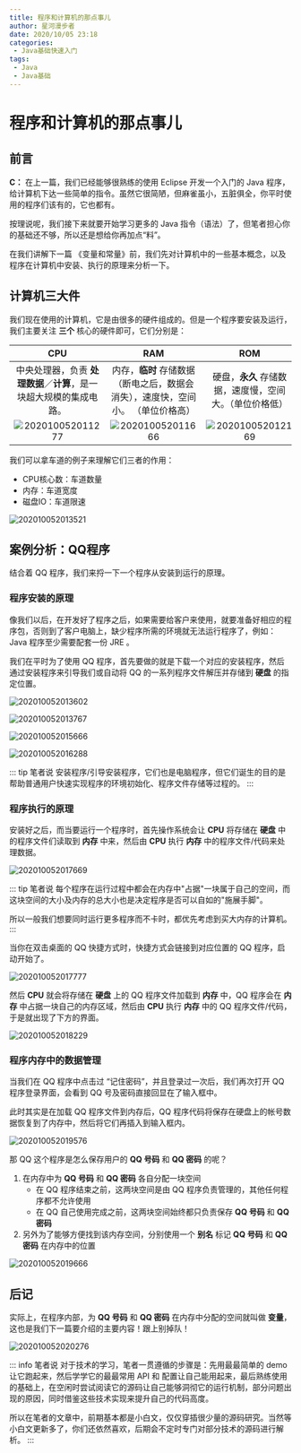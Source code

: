 ```yaml
---
title: 程序和计算机的那点事儿
author: 星河漫步者
date: 2020/10/05 23:18
categories:
 - Java基础快速入门
tags:
 - Java
 - Java基础
---
```


# 程序和计算机的那点事儿

## 前言

**C：** 在上一篇，我们已经能够很熟练的使用 Eclipse 开发一个入门的 Java 程序，给计算机下达一些简单的指令。虽然它很简陋，但麻雀虽小，五脏俱全，你平时使用的程序们该有的，它也都有。

按理说呢，我们接下来就要开始学习更多的 Java 指令（语法）了，但笔者担心你的基础还不够，所以还是想给你再加点“料”。

在我们讲解下一篇 《变量和常量》前，我们先对计算机中的一些基本概念，以及程序在计算机中安装、执行的原理来分析一下。

<!-- more -->

## 计算机三大件

我们现在使用的计算机，它是由很多的硬件组成的。但是一个程序要安装及运行，我们主要关注 **三个** 核心的硬件即可，它们分别是：

|                             CPU                              |                             RAM                              |                             ROM                              |
| :----------------------------------------------------------: | :----------------------------------------------------------: | :----------------------------------------------------------: |
| 中央处理器，负责 **处理数据**／**计算**，是一块超大规模的集成电路。 | 内存，**临时** 存储数据（断电之后，数据会消失），速度快，空间小。  （单位价格高） |   硬盘，**永久** 存储数据，速度慢，空间大。（单位价格低）    |
| ![202010052011277](../../../public/img/2020/10/05/202010052011277.jpeg) | ![202010052011666](../../../public/img/2020/10/05/202010052011666.png) | ![202010052012169](../../../public/img/2020/10/05/202010052012169.jpeg) |

我们可以拿车道的例子来理解它们三者的作用：

- CPU核心数：车道数量   
- 内存：车道宽度     
- 磁盘IO：车道限速

![202010052013521](../../../public/img/2020/10/05/202010052013521.png)

## 案例分析：QQ程序

结合着 QQ 程序，我们来捋一下一个程序从安装到运行的原理。

### 程序安装的原理

像我们以后，在开发好了程序之后，如果需要给客户来使用，就要准备好相应的程序包，否则到了客户电脑上，缺少程序所需的环境就无法运行程序了，例如：Java 程序至少需要配套一份 JRE 。

我们在平时为了使用 QQ 程序，首先要做的就是下载一个对应的安装程序，然后通过安装程序来引导我们或自动将 QQ 的一系列程序文件解压并存储到 **硬盘** 的指定位置。

![202010052013602](../../../public/img/2020/10/05/202010052013602.png)

![202010052013767](../../../public/img/2020/10/05/202010052013767.png)

![202010052015666](../../../public/img/2020/10/05/202010052015666.png)

![202010052016288](../../../public/img/2020/10/05/202010052016288.png)

::: tip 笔者说
安装程序/引导安装程序，它们也是电脑程序，但它们诞生的目的是帮助普通用户快速实现程序的环境初始化、程序文件存储等过程的。
:::

### 程序执行的原理

安装好之后，而当要运行一个程序时，首先操作系统会让 **CPU** 将存储在 **硬盘** 中的程序文件们读取到 **内存** 中来，然后由 **CPU** 执行 **内存** 中的程序文件/代码来处理数据。

![202010052017669](../../../public/img/2020/10/05/202010052017669.png)

::: tip 笔者说
每个程序在运行过程中都会在内存中"占据"一块属于自己的空间，而这块空间的大小及内存的总大小也是决定程序是否可以自如的"施展手脚"。  

所以一般我们想要同时运行更多程序而不卡时，都优先考虑到买大内存的计算机。
:::

当你在双击桌面的 QQ 快捷方式时，快捷方式会链接到对应位置的 QQ 程序，启动开始了。

![202010052017777](../../../public/img/2020/10/05/202010052017777.png)

然后 **CPU** 就会将存储在 **硬盘** 上的 QQ 程序文件加载到 **内存** 中，QQ 程序会在 **内存** 中占据一块自己的内存区域，然后由 **CPU** 执行 **内存** 中的 QQ 程序文件/代码，于是就出现了下方的界面。

![202010052018229](../../../public/img/2020/10/05/202010052018229.png)

### 程序内存中的数据管理

当我们在 QQ 程序中点击过 “记住密码”，并且登录过一次后，我们再次打开 QQ 程序登录界面，会看到 QQ 号及密码直接回显在了输入框中。

此时其实是在加载 QQ 程序文件到内存后，QQ 程序代码将保存在硬盘上的帐号数据恢复到了内存中，然后将它们再插入到输入框内。

![202010052019576](../../../public/img/2020/10/05/202010052019576.png)

那 QQ 这个程序是怎么保存用户的 **QQ 号码** 和 **QQ 密码** 的呢？

1. 在内存中为 **QQ 号码** 和 **QQ 密码** 各自分配一块空间
   * 在 QQ 程序结束之前，这两块空间是由 QQ 程序负责管理的，其他任何程序都不允许使用
   * 在 QQ 自己使用完成之前，这两块空间始终都只负责保存 **QQ 号码** 和 **QQ 密码**
2. 另外为了能够方便找到该内存空间，分别使用一个 **别名** 标记 **QQ 号码** 和 **QQ 密码** 在内存中的位置

![202010052019666](../../../public/img/2020/10/05/202010052019666.png)

## 后记

实际上，在程序内部，为 **QQ 号码** 和 **QQ 密码** 在内存中分配的空间就叫做 **变量**，这也是我们下一篇要介绍的主要内容！跟上别掉队！

![202010052020276](../../../public/img/2020/10/05/202010052020276.jpeg)

::: info 笔者说
对于技术的学习，笔者一贯遵循的步骤是：先用最最简单的 demo 让它跑起来，然后学学它的最最常用 API 和 配置让自己能用起来，最后熟练使用的基础上，在空闲时尝试阅读它的源码让自己能够洞彻它的运行机制，部分问题出现的原因，同时借鉴这些技术实现来提升自己的代码高度。

所以在笔者的文章中，前期基本都是小白文，仅仅穿插很少量的源码研究。当然等小白文更新多了，你们还依然喜欢，后期会不定时专门对部分技术的源码进行解析。
:::
